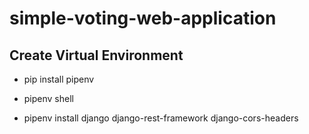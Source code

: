 # simple-voting-web-application

## Create Virtual Environment

- pip install pipenv

- pipenv shell

- pipenv install django django-rest-framework django-cors-headers